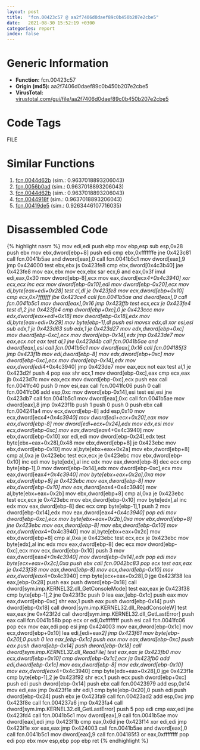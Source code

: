```yaml
---
layout: post
title:  "fcn.00423c57 @ aa2f7406d0daef89c0b450b207e2cbe5"
date:   2021-08-30 15:52:19 +0300
categories: report
index: false
---
```


# Generic Information
- **Function:** fcn.00423c57
- **Origin (md5):** aa2f7406d0daef89c0b450b207e2cbe5
- **VirusTotal:** [virustotal.com/gui/file/aa2f7406d0daef89c0b450b207e2cbe5][virustotal_ref]

# Code Tags
<span class="tag" id="FILE">FILE</span>


# Similar Functions

1. [fcn.0044d62b][similar_1_ref] (sim.: 0.9637018893206043)
2. [fcn.0056b0ad][similar_2_ref] (sim.: 0.9637018893206043)
3. [fcn.0044d62b][similar_3_ref] (sim.: 0.9637018893206043)
4. [fcn.0044918f][similar_4_ref] (sim.: 0.9637018893206043)
5. [fcn.00419de5][similar_5_ref] (sim.: 0.9263446107716035)


# Disassembled Code

{% highlight nasm %}
mov edi,edi
push ebp
mov ebp,esp
sub esp,0x28
push ebx
mov ebx,dword[ebp+8]
push edi
cmp ebx,0xfffffffe
jne 0x423c81
call fcn.0041b5ae
and dword[eax],0
call fcn.0041b5c1
mov dword[eax],9
jmp 0x424000
test ebx,ebx
js 0x423fe8
cmp ebx,dword[0x4c3b40]
jae 0x423fe8
mov eax,ebx
mov ecx,ebx
sar ecx,6
and eax,0x3f
imul edi,eax,0x30
mov dword[ebp-8],ecx
mov eax,dword[ecx*4+0x4c3940]
xor ecx,ecx
inc ecx
mov dword[ebp-0x10],edi
mov dword[ebp-0x20],ecx
mov dl,byte[eax+edi+0x28]
test cl,dl
je 0x423fe8
mov ecx,dword[ebp+0x10]
cmp ecx,0x7fffffff
jbe 0x423ce4
call fcn.0041b5ae
and dword[eax],0
call fcn.0041b5c1
mov dword[eax],0x16
jmp 0x423ffb
test ecx,ecx
je 0x423fe4
test dl,2
jne 0x423fe4
cmp dword[ebp+0xc],0
je 0x423ccc
mov edx,dword[eax+edi+0x18]
mov dword[ebp-0x18],edx
mov dl,byte[eax+edi+0x29]
mov byte[ebp-1],dl
push esi
movsx edx,dl
xor esi,esi
sub edx,1
je 0x423d63
sub edx,1
je 0x423d27
mov edx,dword[ebp+0xc]
mov dword[ebp-0xc],ecx
mov dword[ebp-0x14],edx
jmp 0x423de7
mov eax,ecx
not eax
test al,1
jne 0x423d4b
call fcn.0041b5ae
and dword[eax],esi
call fcn.0041b5c1
mov dword[eax],0x16
call fcn.004185f3
jmp 0x423f1b
mov edi,dword[ebp-8]
mov edx,dword[ebp+0xc]
mov dword[ebp-0xc],ecx
mov dword[ebp-0x14],edx
mov eax,dword[edi*4+0x4c3940]
jmp 0x423de7
mov eax,ecx
not eax
test al,1
je 0x423d2f
push 4
pop eax
shr ecx,1
mov dword[ebp-0xc],eax
cmp ecx,eax
jb 0x423d7c
mov eax,ecx
mov dword[ebp-0xc],ecx
push eax
call fcn.0041fc40
push 0
mov esi,eax
call fcn.0041fc06
push 0
call fcn.0041fc06
add esp,0xc
mov dword[ebp-0x14],esi
test esi,esi
jne 0x423db7
call fcn.0041b5c1
mov dword[eax],0xc
call fcn.0041b5ae
mov dword[eax],8
jmp 0x423f1b
push 1
push 0
push 0
push ebx
call fcn.004241a4
mov ecx,dword[ebp-8]
add esp,0x10
mov ecx,dword[ecx*4+0x4c3940]
mov dword[edi+ecx+0x20],eax
mov eax,dword[ebp-8]
mov dword[edi+ecx+0x24],edx
mov edx,esi
mov ecx,dword[ebp-0xc]
mov eax,dword[eax*4+0x4c3940]
mov ebx,dword[ebp-0x10]
xor edi,edi
mov dword[ebp-0x24],edx
test byte[ebx+eax+0x28],0x48
mov ebx,dword[ebp+8]
je 0x423ebc
mov ebx,dword[ebp-0x10]
mov al,byte[ebx+eax+0x2a]
mov ebx,dword[ebp+8]
cmp al,0xa
je 0x423ebc
test ecx,ecx
je 0x423ebc
mov ebx,dword[ebp-0x10]
inc edi
mov byte[edx],al
inc edx
mov eax,dword[ebp-8]
dec ecx
cmp byte[ebp-1],0
mov dword[ebp-0x14],edx
mov dword[ebp-0xc],ecx
mov eax,dword[eax*4+0x4c3940]
mov byte[ebx+eax+0x2a],0xa
mov ebx,dword[ebp+8]
je 0x423ebc
mov eax,dword[ebp-8]
mov ebx,dword[ebp-0x10]
mov eax,dword[eax*4+0x4c3940]
mov al,byte[ebx+eax+0x2b]
mov ebx,dword[ebp+8]
cmp al,0xa
je 0x423ebc
test ecx,ecx
je 0x423ebc
mov ebx,dword[ebp-0x10]
mov byte[edx],al
inc edx
mov eax,dword[ebp-8]
dec ecx
cmp byte[ebp-1],1
push 2
mov dword[ebp-0x14],edx
mov eax,dword[eax*4+0x4c3940]
pop edi
mov dword[ebp-0xc],ecx
mov byte[ebx+eax+0x2b],0xa
mov ebx,dword[ebp+8]
jne 0x423ebc
mov eax,dword[ebp-8]
mov ebx,dword[ebp-0x10]
mov eax,dword[eax*4+0x4c3940]
mov al,byte[ebx+eax+0x2c]
mov ebx,dword[ebp+8]
cmp al,0xa
je 0x423ebc
test ecx,ecx
je 0x423ebc
mov byte[edx],al
inc edx
mov eax,dword[ebp-8]
dec ecx
mov dword[ebp-0xc],ecx
mov ecx,dword[ebp-0x10]
push 3
mov eax,dword[eax*4+0x4c3940]
mov dword[ebp-0x14],edx
pop edi
mov byte[ecx+eax+0x2c],0xa
push ebx
call fcn.0042bc83
pop ecx
test eax,eax
je 0x423f38
mov eax,dword[ebp-8]
mov ecx,dword[ebp-0x10]
mov eax,dword[eax*4+0x4c3940]
cmp byte[ecx+eax+0x28],0
jge 0x423f38
lea eax,[ebp-0x28]
push eax
push dword[ebp-0x18]
call dword[sym.imp.KERNEL32.dll_GetConsoleMode]
test eax,eax
je 0x423f38
cmp byte[ebp-1],2
jne 0x423f3c
push 0
lea eax,[ebp-0x1c]
push eax
mov eax,dword[ebp-0xc]
shr eax,1
push eax
push dword[ebp-0x14]
push dword[ebp-0x18]
call dword[sym.imp.KERNEL32.dll_ReadConsoleW]
test eax,eax
jne 0x423f2d
call dword[sym.imp.KERNEL32.dll_GetLastError]
push eax
call fcn.0041b58b
pop ecx
or edi,0xffffffff
push esi
call fcn.0041fc06
pop ecx
mov eax,edi
pop esi
jmp 0x424003
mov eax,dword[ebp-0x1c]
mov ecx,dword[ebp+0x10]
lea edi,[edi+eax*2]
jmp 0x423f61
mov byte[ebp-0x20],0
push 0
lea eax,[ebp-0x1c]
push eax
mov eax,dword[ebp-0xc]
push eax
push dword[ebp-0x14]
push dword[ebp-0x18]
call dword[sym.imp.KERNEL32.dll_ReadFile]
test eax,eax
je 0x423fb0
mov ecx,dword[ebp+0x10]
cmp dword[ebp-0x1c],ecx
ja 0x423fb0
add edi,dword[ebp-0x1c]
mov eax,dword[ebp-8]
mov edx,dword[ebp-0x10]
mov eax,dword[eax*4+0x4c3940]
cmp byte[edx+eax+0x28],0
jge 0x423f1e
cmp byte[ebp-1],2
je 0x423f92
shr ecx,1
push ecx
push dword[ebp+0xc]
push edi
push dword[ebp-0x14]
push ebx
call fcn.00423979
add esp,0x14
mov edi,eax
jmp 0x423f1e
shr edi,1
cmp byte[ebp-0x20],0
push edi
push dword[ebp-0x24]
push ebx
je 0x423fa9
call fcn.00423ad2
add esp,0xc
jmp 0x423f8e
call fcn.004237a6
jmp 0x423fa4
call dword[sym.imp.KERNEL32.dll_GetLastError]
push 5
pop edi
cmp eax,edi
jne 0x423fd4
call fcn.0041b5c1
mov dword[eax],9
call fcn.0041b5ae
mov dword[eax],edi
jmp 0x423f1b
cmp eax,0x6d
jne 0x423f14
xor edi,edi
jmp 0x423f1e
xor eax,eax
jmp 0x424003
call fcn.0041b5ae
and dword[eax],0
call fcn.0041b5c1
mov dword[eax],9
call fcn.004185f3
or eax,0xffffffff
pop edi
pop ebx
mov esp,ebp
pop ebp
ret
{% endhighlight %}


[similar_1_ref]: /report/fcn.0044d62b@b4c49e1bc49ca1bb2d68fc93ad15eb0b
[similar_2_ref]: /report/fcn.0056b0ad@9c2b894b84f59672d8be2e984066f76f
[similar_3_ref]: /report/fcn.0044d62b@f12f9592fdd7a957b636b9ae1acd018a
[similar_4_ref]: /report/fcn.0044918f@5b3b5c646a314899d41c88851a30ed2c
[similar_5_ref]: /report/fcn.00419de5@69b3c79878674ea715338a112bb5caa6
[virustotal_ref]: https://www.virustotal.com/gui/file/aa2f7406d0daef89c0b450b207e2cbe5